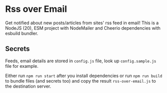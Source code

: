 # Rss over Email

Get notified about new posts/articles from sites' rss feed in email! This is a NodeJS (20), ESM project with NodeMailer and Cheerio dependencies with esbuild bundler.

## Secrets

Feeds, email details are stored in `config.js` file, look up `config.sample.js` file for example.

Either run `npm run start` after you install dependencies or run `npm run build` to bundle files (and secrets too) and copy the result `rss-over-email.js` to the destination server.
